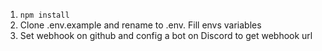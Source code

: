 1. `npm install`
2. Clone .env.example and rename to .env. Fill envs variables
3. Set webhook on github and config a bot on Discord to get webhook url
